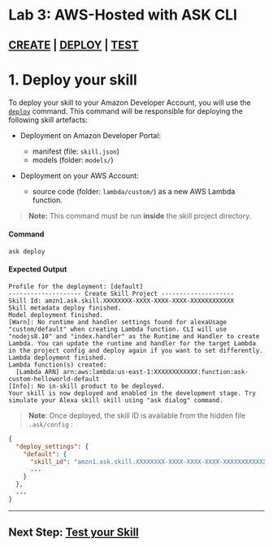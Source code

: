 # Lab 3: AWS-Hosted with ASK CLI

## [CREATE](./01-create.md) | **[DEPLOY](./02-deploy.md)** | [TEST](./03-test-simulate.md)

# 1. Deploy your skill

To deploy your skill to your Amazon Developer Account, you will use the [`deploy`](https://developer.amazon.com/docs/smapi/ask-cli-command-reference.html#deploy-command) command. This command will be responsible for deploying the following skill artefacts:

* Deployment on Amazon Developer Portal: 
  * manifest (file: `skill.json`)
  * models (folder: `models/`)

* Deployment on your AWS Account:
  * source code (folder: `lambda/custom/`) as a new AWS Lambda function. 

> **Note:** This command must be run **inside** the skill project directory.

#### Command

```
ask deploy
```

#### Expected Output

```
Profile for the deployment: [default]
-------------------- Create Skill Project --------------------
Skill Id: amzn1.ask.skill.XXXXXXXX-XXXX-XXXX-XXXX-XXXXXXXXXXXX
Skill metadata deploy finished.
Model deployment finished.
[Warn]: No runtime and handler settings found for alexaUsage "custom/default" when creating Lambda function. CLI will use "nodejs8.10" and "index.handler" as the Runtime and Handler to create Lambda. You can update the runtime and handler for the target Lambda in the project config and deploy again if you want to set differently.
Lambda deployment finished.
Lambda function(s) created:
  [Lambda ARN] arn:aws:lambda:us-east-1:XXXXXXXXXXXX:function:ask-custom-helloworld-default
[Info]: No in-skill product to be deployed.
Your skill is now deployed and enabled in the development stage. Try simulate your Alexa skill skill using "ask dialog" command.
```

> **Note**: Once deployed, the skill ID is available from the hidden file `.ask/config` :

```json
{
  "deploy_settings": {
    "default": {
      "skill_id": "amzn1.ask.skill.XXXXXXXX-XXXX-XXXX-XXXX-XXXXXXXXXXXX",
      ...
    }
  },
  ...
} 
```

---

## Next Step: [Test your Skill](./03-test-simulate.md)